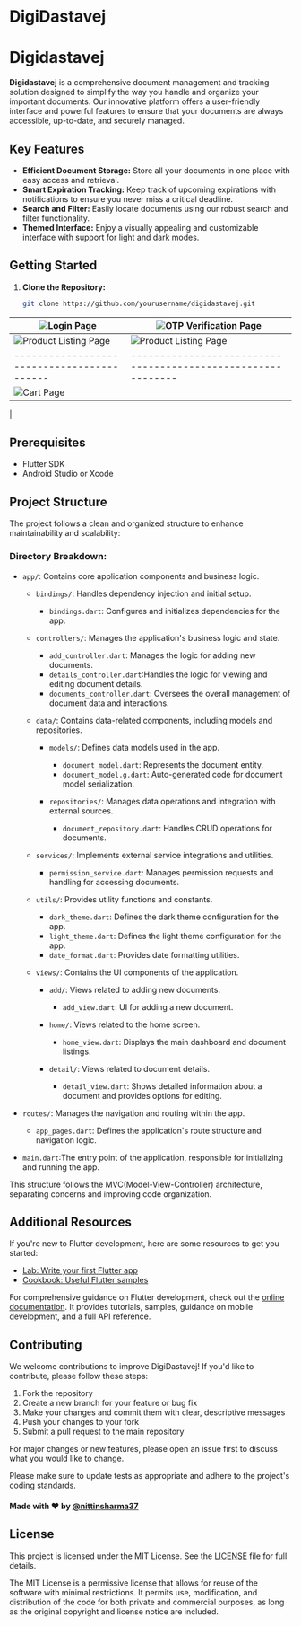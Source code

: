 # DigiDastavej

# Digidastavej

**Digidastavej** is a comprehensive document management and tracking solution designed to simplify the way you handle and organize your important documents. Our innovative platform offers a user-friendly interface and powerful features to ensure that your documents are always accessible, up-to-date, and securely managed.

## Key Features

- **Efficient Document Storage:** Store all your documents in one place with easy access and retrieval.
- **Smart Expiration Tracking:** Keep track of upcoming expirations with notifications to ensure you never miss a critical deadline.
- **Search and Filter:** Easily locate documents using our robust search and filter functionality.
- **Themed Interface:** Enjoy a visually appealing and customizable interface with support for light and dark modes.

## Getting Started

1. **Clone the Repository:**

   ```bash
   git clone https://github.com/yourusername/digidastavej.git


| ![Login Page](screenshots/1.png) | ![OTP Verification Page](screenshots/2.png) |
|------------------------------------------|------------------------------------------------------------|
| ![Product Listing Page](screenshots/3.png) | ![Product Listing Page](screenshots/4.png) |
|------------------------------------------|------------------------------------------------------------|
| ![Cart Page](screenshots/5.png) | | ![Cart Page](screenshots/6.png) |
|

## Prerequisites

- Flutter SDK
- Android Studio or Xcode

## Project Structure

The project follows a clean and organized structure to enhance maintainability and scalability:

### Directory Breakdown:

- `app/`: Contains core application components and business logic.
  - `bindings/`:  Handles dependency injection and initial setup.
    - `bindings.dart`:  Configures and initializes dependencies for the app.

  - `controllers/`: Manages the application's business logic and state.
    - `add_controller.dart`: Manages the logic for adding new documents.
    - `details_controller.dart`:Handles the logic for viewing and editing document details.
    - `documents_controller.dart`: Oversees the overall management of document data and interactions.

  - `data/`: Contains data-related components, including models and repositories.
    - `models/`: Defines data models used in the app.
      - `document_model.dart`: Represents the document entity.
      - `document_model.g.dart`:  Auto-generated code for document model serialization.

    - `repositories/`: Manages data operations and integration with external sources.
      - `document_repository.dart`: Handles CRUD operations for documents.

  - `services/`: Implements external service integrations and utilities.
    - `permission_service.dart`: Manages permission requests and handling for accessing documents.

  - `utils/`:   Provides utility functions and constants.
    - `dark_theme.dart`: Defines the dark theme configuration for the app.
    - `light_theme.dart`: Defines the light theme configuration for the app.
    - `date_format.dart`: Provides date formatting utilities.

  - `views/`: Contains the UI components of the application.
    - `add/`: Views related to adding new documents.
      - `add_view.dart`: UI for adding a new document.

    - `home/`: Views related to the home screen.
      - `home_view.dart`: Displays the main dashboard and document listings.

    - `detail/`: Views related to document details.
      - `detail_view.dart`: Shows detailed information about a document and provides options for editing.

- `routes/`:   Manages the navigation and routing within the app.
  - `app_pages.dart`: Defines the application's route structure and navigation logic.

- `main.dart`:The entry point of the application, responsible for initializing and running the app.



This structure follows the MVC(Model-View-Controller) architecture, separating concerns and improving code organization.



## Additional Resources

If you're new to Flutter development, here are some resources to get you started:

- [Lab: Write your first Flutter app](https://docs.flutter.dev/get-started/codelab)
- [Cookbook: Useful Flutter samples](https://docs.flutter.dev/cookbook)

For comprehensive guidance on Flutter development, check out the [online documentation](https://docs.flutter.dev/). It provides tutorials, samples, guidance on mobile development, and a full API reference.

## Contributing

We welcome contributions to improve DigiDastavej! If you'd like to contribute, please follow these steps:

1. Fork the repository
2. Create a new branch for your feature or bug fix
3. Make your changes and commit them with clear, descriptive messages
4. Push your changes to your fork
5. Submit a pull request to the main repository

For major changes or new features, please open an issue first to discuss what you would like to change.

Please make sure to update tests as appropriate and adhere to the project's coding standards.

#### Made with ❤ by [@nittinsharma37](https://github.com/nittinsharma37)

## License

This project is licensed under the MIT License. See the [LICENSE](LICENSE) file for full details.

The MIT License is a permissive license that allows for reuse of the software with minimal restrictions. It permits use, modification, and distribution of the code for both private and commercial purposes, as long as the original copyright and license notice are included.
